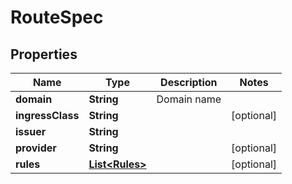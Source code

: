 

# RouteSpec


## Properties

| Name | Type | Description | Notes |
|------------ | ------------- | ------------- | -------------|
|**domain** | **String** | Domain name |  |
|**ingressClass** | **String** |  |  [optional] |
|**issuer** | **String** |  |  |
|**provider** | **String** |  |  [optional] |
|**rules** | [**List&lt;Rules&gt;**](Rules.md) |  |  [optional] |



